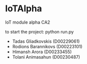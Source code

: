 # IoTAlpha
IoT module alpha CA2

to start the project: python run.py


- Tadas Gliadkovskis (D00229061)
- Rodions Barannikovs (D00223101)
- Himansh Arora (D00233455)
- Tolani Animasahun (D00230487)